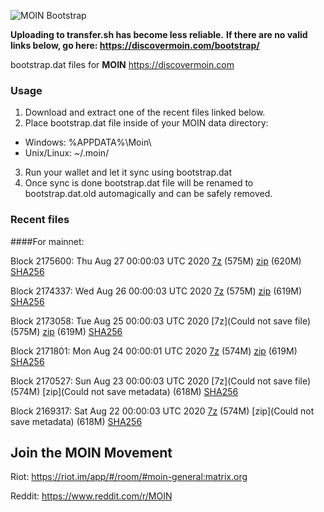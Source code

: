 ![MOIN Bootstrap](https://i.imgur.com/KjM1jMp.jpg)

**Uploading to transfer.sh has become less reliable.**
**If there are no valid links below, go here: https://discovermoin.com/bootstrap/**

bootstrap.dat files for **MOIN** https://discovermoin.com

### Usage

1. Download and extract one of the recent files linked below.
2. Place bootstrap.dat file inside of your MOIN data directory:
 - Windows: %APPDATA%\Moin\
 - Unix/Linux: ~/.moin/
3. Run your wallet and let it sync using bootstrap.dat
4. Once sync is done bootstrap.dat file will be renamed to bootstrap.dat.old automagically and can be safely removed.


### Recent files

####For mainnet:

Block 2175600: Thu Aug 27 00:00:03 UTC 2020 [7z]() (575M) [zip]() (620M) [SHA256]()

Block 2174337: Wed Aug 26 00:00:03 UTC 2020 [7z]() (575M) [zip]() (619M) [SHA256]()

Block 2173058: Tue Aug 25 00:00:03 UTC 2020 [7z](Could not save file) (575M) [zip]() (619M) [SHA256]()

Block 2171801: Mon Aug 24 00:00:01 UTC 2020 [7z]() (574M) [zip]() (619M) [SHA256]()

Block 2170527: Sun Aug 23 00:00:03 UTC 2020 [7z](Could not save file) (574M) [zip](Could not save metadata) (618M) [SHA256](https://transfer.sh/Lp0CQ/sha256.txt)

Block 2169317: Sat Aug 22 00:00:03 UTC 2020 [7z]() (574M) [zip](Could not save metadata) (618M) [SHA256](https://transfer.sh/oTD5g/sha256.txt)

## Join the MOIN Movement

Riot: https://riot.im/app/#/room/#moin-general:matrix.org

Reddit: https://www.reddit.com/r/MOIN
